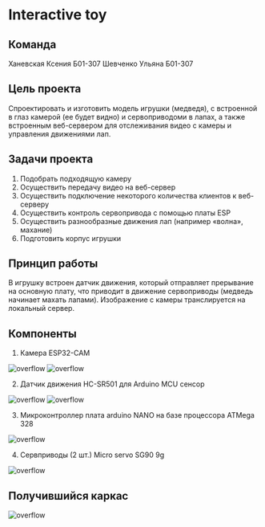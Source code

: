# Interactive toy

## Команда

Ханевская Ксения Б01-307
Шевченко Ульяна  Б01-307

## Цель проекта

Спроектировать и изготовить модель игрушки (медведя), с встроенной в
глаз камерой (ее будет видно) и сервоприводоми в лапах, а также встроенным веб-сервером для отслеживания видео с камеры и управления движениями лап.

## Задачи проекта

1. Подобрать подходящую камеру 
2. Осуществить передачу видео на веб-сервер
3. Осуществить подключение некоторого количества клиентов к веб-серверу
4. Осуществить контроль сервопривода с помощью платы ESP
5. Осуществить разнообразные движения лап (например «волна», махание)
6. Подготовить корпус игрушки

## Принцип работы

В игрушку встроен датчик движения, который отправляет прерывание на основную плату, что приводит в движение сервоприводы (медведь начинает махать лапами).
Изображение с камеры транслируется на локальный сервер.

## Компоненты 

1. Камера ESP32-CAM

![overflow](./png_for_readme/camera1.jpg)
![overflow](./png_for_readme/camera2.jpg)

2. Датчик движения HC-SR501 для Arduino MCU сенсор

![overflow](./png_for_readme/datchik1.jpg)
![overflow](./png_for_readme/datchik2.jpg)

3. Микроконтроллер плата arduino NANO на базе процессора ATMega 328

![overflow](./png_for_readme/microcontr.jpg)

4. Сервприводы (2 шт.) Micro servo SG90 9g

![overflow](./png_for_readme/microserv.jpg)

## Получившийся каркас

![overflow](./png_for_readme/karkas.jpg)